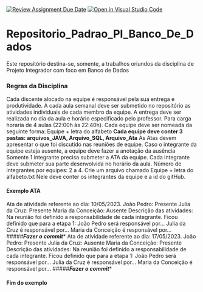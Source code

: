 [![Review Assignment Due Date](https://classroom.github.com/assets/deadline-readme-button-22041afd0340ce965d47ae6ef1cefeee28c7c493a6346c4f15d667ab976d596c.svg)](https://classroom.github.com/a/XssVtWcT)
[![Open in Visual Studio Code](https://classroom.github.com/assets/open-in-vscode-2e0aaae1b6195c2367325f4f02e2d04e9abb55f0b24a779b69b11b9e10269abc.svg)](https://classroom.github.com/online_ide?assignment_repo_id=15762466&assignment_repo_type=AssignmentRepo)
# Repositorio_Padrao_PI_Banco_De_Dados
Este repositório destina-se, somente, a trabalhos oriundos da disciplina de Projeto Integrador com foco em Banco de Dados

### Regras da Disciplina
Cada discente alocado na equipe é responsável pela sua entrega e produtividade.
A cada aula semanal deve ser submetido no repositório as atividades individuais de cada membro da equipe.
A entrega deve ser realizada no dia da aula e horário especificado pelo professor.
Para carga horaria de 4 aulas (22:00h às 22:40h).
Cada equipe deve ser nomeada da seguinte forma: Equipe + letra do alfabeto
**Cada equipe deve conter 3 pastas: arquivos_JAVA, Arquivo_SQL, Arquivo_Ata**
As Atas devem apresentar o que foi discutido nas reuniões de equipe. 
Caso o integrante da equipe esteja ausente, a equipe deve fazer a anotação da ausência
Somente 1 integrante precisa submeter a ATA da equipe.
Cada integrante deve submeter sua parte desenvolvida no horário da aula.
Número de integrantes por equipes: 2 a 4.
Crie um arquivo chamado Equipe + letra do alfabeto.txt
Nele deve conter os integrantes da equipe e a id do gitHub.
#### Exemplo ATA
Ata de atividade referente ao dia: 10/05/2023.
João Pedro: Presente
Julia da Cruz: Presente
Maria da Conceição: Ausente
Descrição das atividades:
Na reunião foi definido a responsabilidade de cada integrante.
Ficou definido que para a etapa 1:
João Pedro será responsável por...
Julia da Cruz é responsável por...
Maria da Conceição é responsável por...
#####*********Fazer o commit**********
Ata de atividade referente ao dia: 17/05/2023.
João Pedro: Presente
Julia da Cruz: Ausente
Maria da Conceição: Presente
Descrição das atividades:
Na reunião foi definido a responsabilidade de cada integrante.
Ficou definido que para a etapa 1:
João Pedro será responsável por...
Julia da Cruz é responsável por...
Maria da Conceição é responsável por...
#####*********Fazer o commit**********
#### Fim do exemplo

